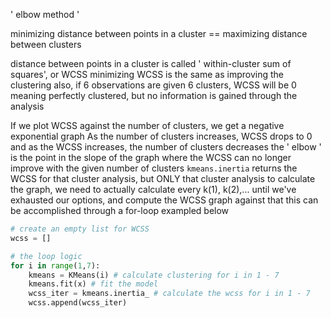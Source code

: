 ' elbow method '

minimizing distance between points in a cluster == maximizing distance between clusters

distance between points in a cluster is called
	' within-cluster sum of squares', or WCSS
		minimizing WCSS is the same as improving the clustering
			also, if 6 observations are given 6 clusters, WCSS will be 0 meaning perfectly clustered, but no information is gained through the analysis

If we plot WCSS against the number of clusters, we get a negative exponential graph
	As the number of clusters increases, WCSS drops to 0 and as the WCSS increases, the number of clusters decreases
		the ' elbow ' is the point in the slope of the graph where the WCSS can no longer improve with the given number of clusters
				```kmeans.inertia``` returns the WCSS for that cluster analysis, but ONLY that cluster analysis
					to calculate the graph, we need to actually calculate every k(1), k(2),... until we've exhausted our options, and compute the WCSS graph against that
					this can be accomplished through a for-loop
					exampled below

```python
# create an empty list for WCSS
wcss = []

# the loop logic
for i in range(1,7):
	kmeans = KMeans(i) # calculate clustering for i in 1 - 7
	kmeans.fit(x) # fit the model
	wcss_iter = kmeans.inertia_ # calculate the wcss for i in 1 - 7
	wcss.append(wcss_iter)
	